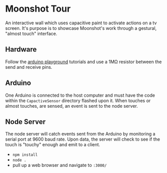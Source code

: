 # Moonshot Tour
An interactive wall which uses capacitive paint to activate actions on a tv screen. It's purpose is to showcase Moonshot's work through a gestural, "almost touch" interface.


## Hardware
Follow the [arduino playground](http://playground.arduino.cc/Main/CapacitiveSensor?from=Main.CapSense) tutorials and use a 1MΩ resistor between the send and receive pins.


## Arduino
One Arduino is connected to the host computer and must have the code within the `CapactiveSensor` directory flashed upon it. When touches or almost touches, are sensed, an event is sent to the node server.


## Node Server
The node server will catch events sent from the Arduino by monitoring a serial port at 9600 baud rate. Upon data, the server will check to see if the touch is "touchy" enough and emit to a client.

* `npm install`
* `node .`
* pull up a web browser and navigate to `:3000/`
